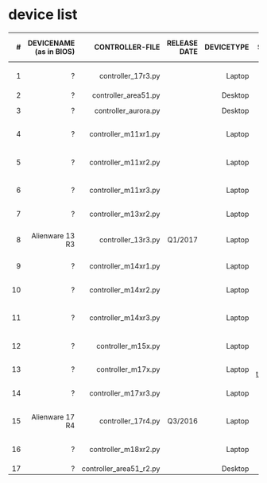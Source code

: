 device list
===========


| # | DEVICENAME (as in BIOS)  | CONTROLLER-FILE  | RELEASE DATE  | DEVICETYPE  | SUPPORTSTATE  | ALIENFX-CONTROLLER HW-ID  | BITS PER COLOR  | PICTURE  |
| -------------:| -------------:| -------------:| -----:|-----:|-----:|-----:|-----:|-----:|
| 1 | ? | controller_17r3.py |  | Laptop | Needs the correct Zone Codes | 0x0528 | 4 |  |
| 2 | ? | controller_area51.py |  | Desktop | Unknown | 0x0511 | 4 |  |
| 3 | ? | controller_aurora.py |  | Desktop | support by [Bill Ochetski](https://github.com/ochetski) | 0x0513 | 4 |  |
| 4 | ? | controller_m11xr1.py |  | Laptop | Needs the correct Zone Codes | 0x0514 | 4 |  |
| 5 | ? | controller_m11xr2.py |  | Laptop | Needs the correct Zone Codes | 0x0515 | 4 |  |
| 6 | ? | controller_m11xr3.py |  | Laptop | Needs the correct Zone Codes | 0x0522 | 4 |  |
| 7 | ? | controller_m13xr2.py |  | Laptop | support by [Simon Wood](https://github.com/mungewell) | 0x0527 | 4 |  |
| 8 | Alienware 13 R3 | controller_13r3.py | Q1/2017 | Laptop | support by [Yoann Mourot](https://github.com/YoannMourot) | 0x0529 | 8 | ![Alienware 13 R3](images/devices/aw13r3.jpg) |
| 9 | ? | controller_m14xr1.py |  | Laptop | support by [Ashwin Menon](https://github.com/ashwinm76) | 0x0521 | 4 |  |
| 10 | ? | controller_m14xr2.py |  | Laptop | Needs the correct Zone Codes | 0x0521 | 4 |  |
| 11 | ? | controller_m14xr3.py |  | Laptop | Needs the correct Zone Codes | 0x0525 | 4 |  |
| 12 | ? | controller_m15x.py |  | Laptop | support by [Gennadiy Chernyshyk](https://github.com/shatur95) | 0x0512 | 4 |  |
| 13 | ? | controller_m17x.py |  | Laptop | support by [trackmastersteve](https://github.com/trackmastersteve) | 0x0512 | 4 |  |
| 14 | ? | controller_m17xr3.py |  | Laptop | Needs the correct Zone Codes | 0x0520 | 4 |  |
| 15 | Alienware 17 R4 | controller_17r4.py | Q3/2016 | Laptop | support by [Dennis Maienhöfer](https://github.com/derco0n) | 0x0530 | 8 | ![Alienware 17 R4](images/devices/aw17r4.png) |
| 16 | ? | controller_m18xr2.py |  | Laptop | Needs the correct Zone Codes | 0x0518 | 4 |  |
| 17 | ? | controller_area51_r2.py | | Desktop | Unknown | 0x0526 | 4 | |
